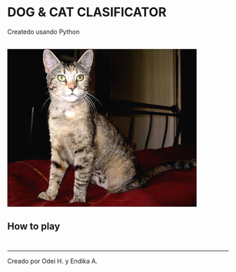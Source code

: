 # DOG & CAT CLASIFICATOR<br>

Createdo usando Python<br><br>

![alt text](project_image.jpg)

## How to play <br><br>

---

Creado por Odei H. y Endika A.
